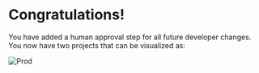 # Congratulations!

You have added a human approval step for all future developer changes. You now have two projects that can be visualized as:

![Prod](../images/scenario2/image32.png)

